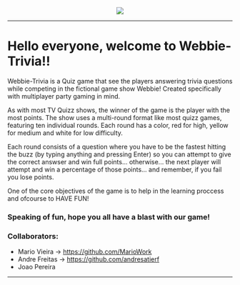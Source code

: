 <p align="center">
  <img src="https://user-images.githubusercontent.com/47696178/139610245-739f1934-e8a5-4018-be17-2b82b39b2979.png" />
</p>

---


  # Hello everyone, welcome to Webbie-Trivia!!

  Webbie-Trivia is a Quiz game that see the players answering trivia questions while competing in the fictional game show Webbie!
Created specifically with multiplayer party gaming in mind.

  As with most TV Quizz shows, the winner of the game is the player with the most points. The show uses a multi-round format like most quizz games,
featuring ten individual rounds. Each round has a color, red for high, yellow for medium and white for low difficulty.

  Each round consists of a question where you have to be the fastest hitting the buzz (by typing anything and pressing Enter) so you can attempt
to give the correct answser and win full points... otherwise... the next player will attempt and win a percentage of those points... and remember,
if you fail you lose points.

  One of the core objectives of the game is to help in the learning proccess and ofcourse to HAVE FUN! 
  
  ### **Speaking of fun, hope you all have a blast with our game!**
  
  ### Collaborators: 
  + Mario Vieira -> https://github.com/MarioWork
  + Andre Freitas -> https://github.com/andresatierf
  + Joao Pereira
---
